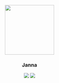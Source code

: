 <p align="center">
    <img border-size="50%" src="https://i.imgur.com/hEb4FSq.jpg" width="160">
    <h3 align="center">Janna</h3>
    <p align="center">
        <a href="https://discordapp.com/oauth2/authorize?client_id=357220874560077844&scope=bot&permissions=8"><img src="https://img.shields.io/badge/Discord-Invite-7289DA.svg?style=flat-square"></a>
        <a href="https://discord.gg/N8HWRB"><img src="https://img.shields.io/badge/Discord-Support%20Server-7289DA.svg?style=flat-square"></a>   
    </p></p>
